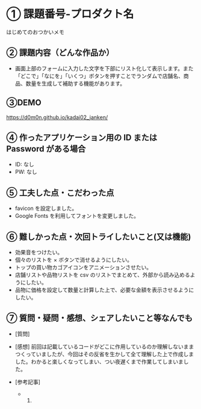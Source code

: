 # ① 課題番号-プロダクト名

はじめてのおつかいメモ

## ② 課題内容（どんな作品か）

- 画面上部のフォームに入力した文字を下部にリスト化して表示します。また「どこで」「なにを」「いくつ」ボタンを押すことでランダムで店舗名、商品、数量を生成して補助する機能があります。

## ③DEMO

https://d0m0n.github.io/kadai02_janken/

## ④ 作ったアプリケーション用の ID または Password がある場合

- ID: なし
- PW: なし

## ⑤ 工夫した点・こだわった点

- favicon を設定しました。
- Google Fonts を利用してフォントを変更しました。

## ⑥ 難しかった点・次回トライしたいこと(又は機能)

- 効果音をつけたい。
- 個々のリストを × ボタンで消せるようにしたい。
- トップの買い物カゴアイコンをアニメーションさせたい。
- 店舗リストや品物リストを csv のリストでまとめて、外部から読み込めるようにしたい。
- 品物に価格を設定して数量と計算した上で、必要な金額を表示させるようにしたい。

## ⑦ 質問・疑問・感想、シェアしたいこと等なんでも

- [質問]
- [感想]
  前回は記載しているコードがどこに作用しているのか理解しないままつくっていましたが、今回はその反省を生かして全て理解した上で作成しました。わかると楽しくなってしまい、つい夜遅くまで作業してしまいました。

- [参考記事]
  - 1.
